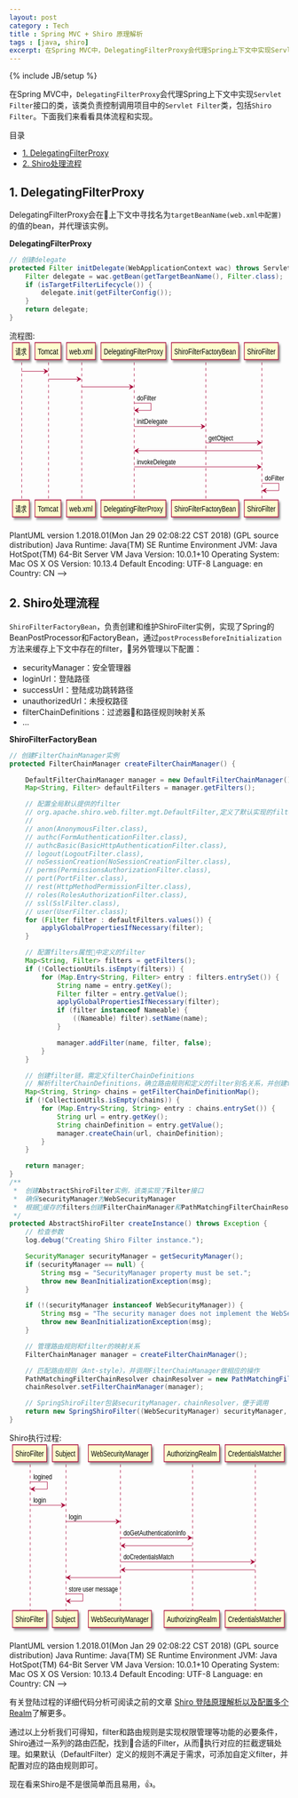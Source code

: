 ```yaml
---
layout: post
category : Tech
title : Spring MVC + Shiro 原理解析
tags : [java, shiro]
excerpt: 在Spring MVC中，DelegatingFilterProxy会代理Spring上下文中实现Servlet Filter接口的类，该类负责控制调用项目中的Servlet Filter类，包括Shiro Filter。下面我们来看看具体流程和实现。
---
```

{% include JB/setup %}

在Spring MVC中，`DelegatingFilterProxy`会代理Spring上下文中实现`Servlet Filter`接口的类，该类负责控制调用项目中的`Servlet Filter`类，包括`Shiro Filter`。下面我们来看看具体流程和实现。

目录

<!-- @import "[TOC]" {cmd="toc" depthFrom=2 depthTo=6 orderedList=false} -->
<!-- code_chunk_output -->

* [1. DelegatingFilterProxy](#1-delegatingfilterproxy)
* [2. Shiro处理流程](#2-shiro处理流程)

<!-- /code_chunk_output -->


## 1. DelegatingFilterProxy

DelegatingFilterProxy会在上下文中寻找名为`targetBeanName(web.xml中配置)`的值的bean，并代理该实例。

**DelegatingFilterProxy**
```java
// 创建delegate
protected Filter initDelegate(WebApplicationContext wac) throws ServletException {
	Filter delegate = wac.getBean(getTargetBeanName(), Filter.class);
	if (isTargetFilterLifecycle()) {
		delegate.init(getFilterConfig());
	}
	return delegate;
}
```

流程图:
<svg xmlns="http://www.w3.org/2000/svg" xmlns:xlink="http://www.w3.org/1999/xlink" contentscripttype="application/ecmascript" contentstyletype="text/css" height="327px" preserveAspectRatio="none" style="width:698px;height:327px;" version="1.1" viewBox="0 0 698 327" width="698px" zoomAndPan="magnify"><defs><filter height="300%" id="fk13qptkiwc0h" width="300%" x="-1" y="-1"><feGaussianBlur result="blurOut" stdDeviation="2.0"></feGaussianBlur><feColorMatrix in="blurOut" result="blurOut2" type="matrix" values="0 0 0 0 0 0 0 0 0 0 0 0 0 0 0 0 0 0 .4 0"></feColorMatrix><feOffset dx="4.0" dy="4.0" in="blurOut2" result="blurOut3"></feOffset><feBlend in="SourceGraphic" in2="blurOut3" mode="normal"></feBlend></filter></defs><g><line style="stroke: #A80036; stroke-width: 1.0; stroke-dasharray: 5.0,5.0;" x1="31" x2="31" y1="38.4883" y2="287.041"></line><line style="stroke: #A80036; stroke-width: 1.0; stroke-dasharray: 5.0,5.0;" x1="98" x2="98" y1="38.4883" y2="287.041"></line><line style="stroke: #A80036; stroke-width: 1.0; stroke-dasharray: 5.0,5.0;" x1="181" x2="181" y1="38.4883" y2="287.041"></line><line style="stroke: #A80036; stroke-width: 1.0; stroke-dasharray: 5.0,5.0;" x1="312" x2="312" y1="38.4883" y2="287.041"></line><line style="stroke: #A80036; stroke-width: 1.0; stroke-dasharray: 5.0,5.0;" x1="491" x2="491" y1="38.4883" y2="287.041"></line><line style="stroke: #A80036; stroke-width: 1.0; stroke-dasharray: 5.0,5.0;" x1="631" x2="631" y1="38.4883" y2="287.041"></line><rect fill="#FEFECE" filter="url(#fk13qptkiwc0h)" height="30.4883" style="stroke: #A80036; stroke-width: 1.5;" width="42" x="8" y="3"></rect><text fill="#000000" font-family="sans-serif" font-size="14" lengthAdjust="spacingAndGlyphs" textLength="28" x="15" y="23.5352">请求</text><rect fill="#FEFECE" filter="url(#fk13qptkiwc0h)" height="30.4883" style="stroke: #A80036; stroke-width: 1.5;" width="42" x="8" y="286.041"></rect><text fill="#000000" font-family="sans-serif" font-size="14" lengthAdjust="spacingAndGlyphs" textLength="28" x="15" y="306.5762">请求</text><rect fill="#FEFECE" filter="url(#fk13qptkiwc0h)" height="30.4883" style="stroke: #A80036; stroke-width: 1.5;" width="65" x="64" y="3"></rect><text fill="#000000" font-family="sans-serif" font-size="14" lengthAdjust="spacingAndGlyphs" textLength="51" x="71" y="23.5352">Tomcat</text><rect fill="#FEFECE" filter="url(#fk13qptkiwc0h)" height="30.4883" style="stroke: #A80036; stroke-width: 1.5;" width="65" x="64" y="286.041"></rect><text fill="#000000" font-family="sans-serif" font-size="14" lengthAdjust="spacingAndGlyphs" textLength="51" x="71" y="306.5762">Tomcat</text><rect fill="#FEFECE" filter="url(#fk13qptkiwc0h)" height="30.4883" style="stroke: #A80036; stroke-width: 1.5;" width="72" x="143" y="3"></rect><text fill="#000000" font-family="sans-serif" font-size="14" lengthAdjust="spacingAndGlyphs" textLength="58" x="150" y="23.5352">web.xml</text><rect fill="#FEFECE" filter="url(#fk13qptkiwc0h)" height="30.4883" style="stroke: #A80036; stroke-width: 1.5;" width="72" x="143" y="286.041"></rect><text fill="#000000" font-family="sans-serif" font-size="14" lengthAdjust="spacingAndGlyphs" textLength="58" x="150" y="306.5762">web.xml</text><rect fill="#FEFECE" filter="url(#fk13qptkiwc0h)" height="30.4883" style="stroke: #A80036; stroke-width: 1.5;" width="162" x="229" y="3"></rect><text fill="#000000" font-family="sans-serif" font-size="14" lengthAdjust="spacingAndGlyphs" textLength="148" x="236" y="23.5352">DelegatingFilterProxy</text><rect fill="#FEFECE" filter="url(#fk13qptkiwc0h)" height="30.4883" style="stroke: #A80036; stroke-width: 1.5;" width="162" x="229" y="286.041"></rect><text fill="#000000" font-family="sans-serif" font-size="14" lengthAdjust="spacingAndGlyphs" textLength="148" x="236" y="306.5762">DelegatingFilterProxy</text><rect fill="#FEFECE" filter="url(#fk13qptkiwc0h)" height="30.4883" style="stroke: #A80036; stroke-width: 1.5;" width="168" x="405" y="3"></rect><text fill="#000000" font-family="sans-serif" font-size="14" lengthAdjust="spacingAndGlyphs" textLength="154" x="412" y="23.5352">ShiroFilterFactoryBean</text><rect fill="#FEFECE" filter="url(#fk13qptkiwc0h)" height="30.4883" style="stroke: #A80036; stroke-width: 1.5;" width="168" x="405" y="286.041"></rect><text fill="#000000" font-family="sans-serif" font-size="14" lengthAdjust="spacingAndGlyphs" textLength="154" x="412" y="306.5762">ShiroFilterFactoryBean</text><rect fill="#FEFECE" filter="url(#fk13qptkiwc0h)" height="30.4883" style="stroke: #A80036; stroke-width: 1.5;" width="85" x="587" y="3"></rect><text fill="#000000" font-family="sans-serif" font-size="14" lengthAdjust="spacingAndGlyphs" textLength="71" x="594" y="23.5352">ShiroFilter</text><rect fill="#FEFECE" filter="url(#fk13qptkiwc0h)" height="30.4883" style="stroke: #A80036; stroke-width: 1.5;" width="85" x="587" y="286.041"></rect><text fill="#000000" font-family="sans-serif" font-size="14" lengthAdjust="spacingAndGlyphs" textLength="71" x="594" y="306.5762">ShiroFilter</text><polygon fill="#A80036" points="86.5,50.4883,96.5,54.4883,86.5,58.4883,90.5,54.4883" style="stroke: #A80036; stroke-width: 1.0;"></polygon><line style="stroke: #A80036; stroke-width: 1.0;" x1="31" x2="92.5" y1="54.4883" y2="54.4883"></line><polygon fill="#A80036" points="169,64.4883,179,68.4883,169,72.4883,173,68.4883" style="stroke: #A80036; stroke-width: 1.0;"></polygon><line style="stroke: #A80036; stroke-width: 1.0;" x1="98.5" x2="175" y1="68.4883" y2="68.4883"></line><polygon fill="#A80036" points="300,78.4883,310,82.4883,300,86.4883,304,82.4883" style="stroke: #A80036; stroke-width: 1.0;"></polygon><line style="stroke: #A80036; stroke-width: 1.0;" x1="181" x2="306" y1="82.4883" y2="82.4883"></line><line style="stroke: #A80036; stroke-width: 1.0;" x1="312" x2="354" y1="111.7988" y2="111.7988"></line><line style="stroke: #A80036; stroke-width: 1.0;" x1="354" x2="354" y1="111.7988" y2="124.7988"></line><line style="stroke: #A80036; stroke-width: 1.0;" x1="313" x2="354" y1="124.7988" y2="124.7988"></line><polygon fill="#A80036" points="323,120.7988,313,124.7988,323,128.7988,319,124.7988" style="stroke: #A80036; stroke-width: 1.0;"></polygon><text fill="#000000" font-family="sans-serif" font-size="13" lengthAdjust="spacingAndGlyphs" textLength="48" x="319" y="107.0566">doFilter</text><polygon fill="#A80036" points="479,149.7988,489,153.7988,479,157.7988,483,153.7988" style="stroke: #A80036; stroke-width: 1.0;"></polygon><line style="stroke: #A80036; stroke-width: 1.0;" x1="312" x2="485" y1="153.7988" y2="153.7988"></line><text fill="#000000" font-family="sans-serif" font-size="13" lengthAdjust="spacingAndGlyphs" textLength="76" x="319" y="149.3672">initDelegate</text><polygon fill="#A80036" points="619.5,179.1094,629.5,183.1094,619.5,187.1094,623.5,183.1094" style="stroke: #A80036; stroke-width: 1.0;"></polygon><line style="stroke: #A80036; stroke-width: 1.0;" x1="491" x2="625.5" y1="183.1094" y2="183.1094"></line><text fill="#000000" font-family="sans-serif" font-size="13" lengthAdjust="spacingAndGlyphs" textLength="61" x="498" y="178.6777">getObject</text><polygon fill="#A80036" points="323,193.4199,313,197.4199,323,201.4199,319,197.4199" style="stroke: #A80036; stroke-width: 1.0;"></polygon><line style="stroke: #A80036; stroke-width: 1.0;" x1="317" x2="630.5" y1="197.4199" y2="197.4199"></line><polygon fill="#A80036" points="619.5,222.4199,629.5,226.4199,619.5,230.4199,623.5,226.4199" style="stroke: #A80036; stroke-width: 1.0;"></polygon><line style="stroke: #A80036; stroke-width: 1.0;" x1="312" x2="625.5" y1="226.4199" y2="226.4199"></line><text fill="#000000" font-family="sans-serif" font-size="13" lengthAdjust="spacingAndGlyphs" textLength="97" x="319" y="221.9883">invokeDelegate</text><line style="stroke: #A80036; stroke-width: 1.0;" x1="631.5" x2="673.5" y1="256.041" y2="256.041"></line><line style="stroke: #A80036; stroke-width: 1.0;" x1="673.5" x2="673.5" y1="256.041" y2="269.041"></line><line style="stroke: #A80036; stroke-width: 1.0;" x1="632.5" x2="673.5" y1="269.041" y2="269.041"></line><polygon fill="#A80036" points="642.5,265.041,632.5,269.041,642.5,273.041,638.5,269.041" style="stroke: #A80036; stroke-width: 1.0;"></polygon><text fill="#000000" font-family="sans-serif" font-size="13" lengthAdjust="spacingAndGlyphs" textLength="48" x="638.5" y="251.2988">doFilter</text><!--
@startuml
请求 -> Tomcat
Tomcat -> web.xml
web.xml -> DelegatingFilterProxy
DelegatingFilterProxy -> DelegatingFilterProxy: doFilter
DelegatingFilterProxy -> ShiroFilterFactoryBean: initDelegate
ShiroFilterFactoryBean -> ShiroFilter: getObject
ShiroFilter -> DelegatingFilterProxy
DelegatingFilterProxy -> ShiroFilter: invokeDelegate
ShiroFilter -> ShiroFilter: doFilter
@enduml

PlantUML version 1.2018.01(Mon Jan 29 02:08:22 CST 2018)
(GPL source distribution)
Java Runtime: Java(TM) SE Runtime Environment
JVM: Java HotSpot(TM) 64-Bit Server VM
Java Version: 10.0.1+10
Operating System: Mac OS X
OS Version: 10.13.4
Default Encoding: UTF-8
Language: en
Country: CN
--></g></svg>
<!--
```plantuml
请求 -> Tomcat
Tomcat -> web.xml
web.xml -> DelegatingFilterProxy
DelegatingFilterProxy -> DelegatingFilterProxy: doFilter
DelegatingFilterProxy -> ShiroFilterFactoryBean: initDelegate
ShiroFilterFactoryBean -> ShiroFilter: getObject
ShiroFilter -> DelegatingFilterProxy
DelegatingFilterProxy -> ShiroFilter: invokeDelegate
ShiroFilter -> ShiroFilter: doFilter
```
-->

## 2. Shiro处理流程

`ShiroFilterFactoryBean`，负责创建和维护ShiroFilter实例，实现了Spring的BeanPostProcessor和FactoryBean，通过`postProcessBeforeInitialization`方法来缓存上下文中存在的filter，另外管理以下配置：
* securityManager：安全管理器
* loginUrl：登陆路径
* successUrl：登陆成功跳转路径
* unauthorizedUrl：未授权路径
* filterChainDefinitions：过滤器和路径规则映射关系
* ...

**ShiroFilterFactoryBean**
```java
// 创建FilterChainManager实例
protected FilterChainManager createFilterChainManager() {

    DefaultFilterChainManager manager = new DefaultFilterChainManager();
    Map<String, Filter> defaultFilters = manager.getFilters();

    // 配置全局默认提供的filter
    // org.apache.shiro.web.filter.mgt.DefaultFilter,定义了默认实现的filter
    //
    // anon(AnonymousFilter.class),
    // authc(FormAuthenticationFilter.class),
    // authcBasic(BasicHttpAuthenticationFilter.class),
    // logout(LogoutFilter.class),
    // noSessionCreation(NoSessionCreationFilter.class),
    // perms(PermissionsAuthorizationFilter.class),
    // port(PortFilter.class),
    // rest(HttpMethodPermissionFilter.class),
    // roles(RolesAuthorizationFilter.class),
    // ssl(SslFilter.class),
    // user(UserFilter.class);
    for (Filter filter : defaultFilters.values()) {
        applyGlobalPropertiesIfNecessary(filter);
    }

    // 配置filters属性中定义的filter
    Map<String, Filter> filters = getFilters();
    if (!CollectionUtils.isEmpty(filters)) {
        for (Map.Entry<String, Filter> entry : filters.entrySet()) {
            String name = entry.getKey();
            Filter filter = entry.getValue();
            applyGlobalPropertiesIfNecessary(filter);
            if (filter instanceof Nameable) {
                ((Nameable) filter).setName(name);
            }

            manager.addFilter(name, filter, false);
        }
    }

    // 创建filter链，需定义filterChainDefinitions
    // 解析filterChainDefinitions，确立路由规则和定义的filter别名关系，并创建filter链
    Map<String, String> chains = getFilterChainDefinitionMap();
    if (!CollectionUtils.isEmpty(chains)) {
        for (Map.Entry<String, String> entry : chains.entrySet()) {
            String url = entry.getKey();
            String chainDefinition = entry.getValue();
            manager.createChain(url, chainDefinition);
        }
    }

    return manager;
}
/**
 *  创建AbstractShiroFilter实例，该类实现了Filter接口
 *  确保securityManager为WebSecurityManager
 *  根据缓存的filters创建FilterChainManager和PathMatchingFilterChainResolver
 */
protected AbstractShiroFilter createInstance() throws Exception {
    // 检查参数
    log.debug("Creating Shiro Filter instance.");

    SecurityManager securityManager = getSecurityManager();
    if (securityManager == null) {
        String msg = "SecurityManager property must be set.";
        throw new BeanInitializationException(msg);
    }

    if (!(securityManager instanceof WebSecurityManager)) {
        String msg = "The security manager does not implement the WebSecurityManager interface.";
        throw new BeanInitializationException(msg);
    }

    // 管理路由规则和filter的映射关系
    FilterChainManager manager = createFilterChainManager();

    // 匹配路由规则（Ant-style），并调用FilterChainManager做相应的操作
    PathMatchingFilterChainResolver chainResolver = new PathMatchingFilterChainResolver();
    chainResolver.setFilterChainManager(manager);

    // SpringShiroFilter包装securityManager，chainResolver，便于调用
    return new SpringShiroFilter((WebSecurityManager) securityManager, chainResolver);
}
```

Shiro执行过程:
<svg xmlns="http://www.w3.org/2000/svg" xmlns:xlink="http://www.w3.org/1999/xlink" contentscripttype="application/ecmascript" contentstyletype="text/css" height="342px" preserveAspectRatio="none" style="width:695px;height:342px;" version="1.1" viewBox="0 0 695 342" width="695px" zoomAndPan="magnify"><defs><filter height="300%" id="felgahdv4qkxf" width="300%" x="-1" y="-1"><feGaussianBlur result="blurOut" stdDeviation="2.0"></feGaussianBlur><feColorMatrix in="blurOut" result="blurOut2" type="matrix" values="0 0 0 0 0 0 0 0 0 0 0 0 0 0 0 0 0 0 .4 0"></feColorMatrix><feOffset dx="4.0" dy="4.0" in="blurOut2" result="blurOut3"></feOffset><feBlend in="SourceGraphic" in2="blurOut3" mode="normal"></feBlend></filter></defs><g><line style="stroke: #A80036; stroke-width: 1.0; stroke-dasharray: 5.0,5.0;" x1="52" x2="52" y1="38.4883" y2="302.3516"></line><line style="stroke: #A80036; stroke-width: 1.0; stroke-dasharray: 5.0,5.0;" x1="141" x2="141" y1="38.4883" y2="302.3516"></line><line style="stroke: #A80036; stroke-width: 1.0; stroke-dasharray: 5.0,5.0;" x1="276.5" x2="276.5" y1="38.4883" y2="302.3516"></line><line style="stroke: #A80036; stroke-width: 1.0; stroke-dasharray: 5.0,5.0;" x1="456" x2="456" y1="38.4883" y2="302.3516"></line><line style="stroke: #A80036; stroke-width: 1.0; stroke-dasharray: 5.0,5.0;" x1="612" x2="612" y1="38.4883" y2="302.3516"></line><rect fill="#FEFECE" filter="url(#felgahdv4qkxf)" height="30.4883" style="stroke: #A80036; stroke-width: 1.5;" width="85" x="8" y="3"></rect><text fill="#000000" font-family="sans-serif" font-size="14" lengthAdjust="spacingAndGlyphs" textLength="71" x="15" y="23.5352">ShiroFilter</text><rect fill="#FEFECE" filter="url(#felgahdv4qkxf)" height="30.4883" style="stroke: #A80036; stroke-width: 1.5;" width="85" x="8" y="301.3516"></rect><text fill="#000000" font-family="sans-serif" font-size="14" lengthAdjust="spacingAndGlyphs" textLength="71" x="15" y="321.8867">ShiroFilter</text><rect fill="#FEFECE" filter="url(#felgahdv4qkxf)" height="30.4883" style="stroke: #A80036; stroke-width: 1.5;" width="64" x="107" y="3"></rect><text fill="#000000" font-family="sans-serif" font-size="14" lengthAdjust="spacingAndGlyphs" textLength="50" x="114" y="23.5352">Subject</text><rect fill="#FEFECE" filter="url(#felgahdv4qkxf)" height="30.4883" style="stroke: #A80036; stroke-width: 1.5;" width="64" x="107" y="301.3516"></rect><text fill="#000000" font-family="sans-serif" font-size="14" lengthAdjust="spacingAndGlyphs" textLength="50" x="114" y="321.8867">Subject</text><rect fill="#FEFECE" filter="url(#felgahdv4qkxf)" height="30.4883" style="stroke: #A80036; stroke-width: 1.5;" width="157" x="196.5" y="3"></rect><text fill="#000000" font-family="sans-serif" font-size="14" lengthAdjust="spacingAndGlyphs" textLength="143" x="203.5" y="23.5352">WebSecurityManager</text><rect fill="#FEFECE" filter="url(#felgahdv4qkxf)" height="30.4883" style="stroke: #A80036; stroke-width: 1.5;" width="157" x="196.5" y="301.3516"></rect><text fill="#000000" font-family="sans-serif" font-size="14" lengthAdjust="spacingAndGlyphs" textLength="143" x="203.5" y="321.8867">WebSecurityManager</text><rect fill="#FEFECE" filter="url(#felgahdv4qkxf)" height="30.4883" style="stroke: #A80036; stroke-width: 1.5;" width="138" x="385" y="3"></rect><text fill="#000000" font-family="sans-serif" font-size="14" lengthAdjust="spacingAndGlyphs" textLength="124" x="392" y="23.5352">AuthorizingRealm</text><rect fill="#FEFECE" filter="url(#felgahdv4qkxf)" height="30.4883" style="stroke: #A80036; stroke-width: 1.5;" width="138" x="385" y="301.3516"></rect><text fill="#000000" font-family="sans-serif" font-size="14" lengthAdjust="spacingAndGlyphs" textLength="124" x="392" y="321.8867">AuthorizingRealm</text><rect fill="#FEFECE" filter="url(#felgahdv4qkxf)" height="30.4883" style="stroke: #A80036; stroke-width: 1.5;" width="147" x="537" y="3"></rect><text fill="#000000" font-family="sans-serif" font-size="14" lengthAdjust="spacingAndGlyphs" textLength="133" x="544" y="23.5352">CredentialsMatcher</text><rect fill="#FEFECE" filter="url(#felgahdv4qkxf)" height="30.4883" style="stroke: #A80036; stroke-width: 1.5;" width="147" x="537" y="301.3516"></rect><text fill="#000000" font-family="sans-serif" font-size="14" lengthAdjust="spacingAndGlyphs" textLength="133" x="544" y="321.8867">CredentialsMatcher</text><line style="stroke: #A80036; stroke-width: 1.0;" x1="52.5" x2="94.5" y1="69.7988" y2="69.7988"></line><line style="stroke: #A80036; stroke-width: 1.0;" x1="94.5" x2="94.5" y1="69.7988" y2="82.7988"></line><line style="stroke: #A80036; stroke-width: 1.0;" x1="53.5" x2="94.5" y1="82.7988" y2="82.7988"></line><polygon fill="#A80036" points="63.5,78.7988,53.5,82.7988,63.5,86.7988,59.5,82.7988" style="stroke: #A80036; stroke-width: 1.0;"></polygon><text fill="#000000" font-family="sans-serif" font-size="13" lengthAdjust="spacingAndGlyphs" textLength="47" x="59.5" y="65.0566">logined</text><polygon fill="#A80036" points="129,107.7988,139,111.7988,129,115.7988,133,111.7988" style="stroke: #A80036; stroke-width: 1.0;"></polygon><line style="stroke: #A80036; stroke-width: 1.0;" x1="52.5" x2="135" y1="111.7988" y2="111.7988"></line><text fill="#000000" font-family="sans-serif" font-size="13" lengthAdjust="spacingAndGlyphs" textLength="32" x="59.5" y="107.3672">login</text><polygon fill="#A80036" points="265,137.1094,275,141.1094,265,145.1094,269,141.1094" style="stroke: #A80036; stroke-width: 1.0;"></polygon><line style="stroke: #A80036; stroke-width: 1.0;" x1="141" x2="271" y1="141.1094" y2="141.1094"></line><text fill="#000000" font-family="sans-serif" font-size="13" lengthAdjust="spacingAndGlyphs" textLength="32" x="148" y="136.6777">login</text><polygon fill="#A80036" points="444,166.4199,454,170.4199,444,174.4199,448,170.4199" style="stroke: #A80036; stroke-width: 1.0;"></polygon><line style="stroke: #A80036; stroke-width: 1.0;" x1="277" x2="450" y1="170.4199" y2="170.4199"></line><text fill="#000000" font-family="sans-serif" font-size="13" lengthAdjust="spacingAndGlyphs" textLength="155" x="284" y="165.9883">doGetAuthenticationInfo</text><polygon fill="#A80036" points="288,180.7305,278,184.7305,288,188.7305,284,184.7305" style="stroke: #A80036; stroke-width: 1.0;"></polygon><line style="stroke: #A80036; stroke-width: 1.0;" x1="282" x2="455" y1="184.7305" y2="184.7305"></line><polygon fill="#A80036" points="600.5,209.7305,610.5,213.7305,600.5,217.7305,604.5,213.7305" style="stroke: #A80036; stroke-width: 1.0;"></polygon><line style="stroke: #A80036; stroke-width: 1.0;" x1="277" x2="606.5" y1="213.7305" y2="213.7305"></line><text fill="#000000" font-family="sans-serif" font-size="13" lengthAdjust="spacingAndGlyphs" textLength="125" x="284" y="209.2988">doCredentialsMatch</text><polygon fill="#A80036" points="288,224.041,278,228.041,288,232.041,284,228.041" style="stroke: #A80036; stroke-width: 1.0;"></polygon><line style="stroke: #A80036; stroke-width: 1.0;" x1="282" x2="611.5" y1="228.041" y2="228.041"></line><polygon fill="#A80036" points="152,238.041,142,242.041,152,246.041,148,242.041" style="stroke: #A80036; stroke-width: 1.0;"></polygon><line style="stroke: #A80036; stroke-width: 1.0;" x1="146" x2="276" y1="242.041" y2="242.041"></line><line style="stroke: #A80036; stroke-width: 1.0;" x1="141" x2="183" y1="271.3516" y2="271.3516"></line><line style="stroke: #A80036; stroke-width: 1.0;" x1="183" x2="183" y1="271.3516" y2="284.3516"></line><line style="stroke: #A80036; stroke-width: 1.0;" x1="142" x2="183" y1="284.3516" y2="284.3516"></line><polygon fill="#A80036" points="152,280.3516,142,284.3516,152,288.3516,148,284.3516" style="stroke: #A80036; stroke-width: 1.0;"></polygon><text fill="#000000" font-family="sans-serif" font-size="13" lengthAdjust="spacingAndGlyphs" textLength="122" x="148" y="266.6094">store user message</text><!--
@startuml
ShiroFilter -> ShiroFilter:logined
ShiroFilter -> Subject: login
Subject -> WebSecurityManager: login
WebSecurityManager -> AuthorizingRealm: doGetAuthenticationInfo
AuthorizingRealm -> WebSecurityManager
WebSecurityManager -> CredentialsMatcher: doCredentialsMatch
CredentialsMatcher -> WebSecurityManager
WebSecurityManager -> Subject
Subject -> Subject: store user message
@enduml

PlantUML version 1.2018.01(Mon Jan 29 02:08:22 CST 2018)
(GPL source distribution)
Java Runtime: Java(TM) SE Runtime Environment
JVM: Java HotSpot(TM) 64-Bit Server VM
Java Version: 10.0.1+10
Operating System: Mac OS X
OS Version: 10.13.4
Default Encoding: UTF-8
Language: en
Country: CN
--></g></svg>

<!--
```plantuml
ShiroFilter -> ShiroFilter:logined
ShiroFilter -> Subject: login
Subject -> WebSecurityManager: login
WebSecurityManager -> AuthorizingRealm: doGetAuthenticationInfo
AuthorizingRealm -> WebSecurityManager
WebSecurityManager -> CredentialsMatcher: doCredentialsMatch
CredentialsMatcher -> WebSecurityManager
WebSecurityManager -> Subject
Subject -> Subject: store user message
```
-->

有关登陆过程的详细代码分析可阅读之前的文章 [Shiro 登陆原理解析以及配置多个Realm](https://cofcool.github.io/tech/2018/03/20/shiro-multi-realms)了解更多。

通过以上分析我们可得知，filter和路由规则是实现权限管理等功能的必要条件，Shiro通过一系列的路由匹配，找到合适的Filter，从而执行对应的拦截逻辑处理。如果默认（DefaultFilter）定义的规则不满足于需求，可添加自定义filter，并配置对应的路由规则即可。

现在看来Shiro是不是很简单而且易用，👍。
